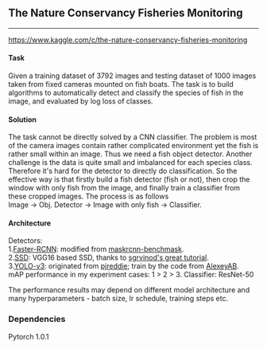 ## The Nature Conservancy Fisheries Monitoring

----
https://www.kaggle.com/c/the-nature-conservancy-fisheries-monitoring

#### Task
Given a training dataset of 3792 images and testing dataset of 1000 images taken from fixed cameras mounted on fish boats. The task is to build algorithms to automatically detect and classify the species of fish in the image, and evaluated by log loss of classes.

#### Solution
The task cannot be directly solved by a CNN classifier. The problem is most of the camera images contain rather complicated environment yet the fish is rather small within an image. Thus we need a fish object detector. Another challenge is the data is quite small and imbalanced for each species class. Therefore it's hard for the detector to directly do classification. So the effective way is that firstly build a fish detector (fish or not), then crop the window with only fish from the image, and finally train a classifier from these cropped images. The process is as follows  
  Image -> Obj. Detector -> Image with only fish -> Classifier.

#### Architecture
Detectors:  
1.[Faster-RCNN](https://arxiv.org/abs/1506.01497): modified from [maskrcnn-benchmask](https://github.com/facebookresearch/maskrcnn-benchmark).  
2.[SSD](https://arxiv.org/abs/1512.02325): VGG16 based SSD, thanks to [sgrvinod's great tutorial](https://github.com/sgrvinod/a-PyTorch-Tutorial-to-Object-Detection).  
3.[YOLO-v3](https://arxiv.org/abs/1804.02767): originated from [pjreddie](https://pjreddie.com/darknet/yolo/); train by the code from [AlexeyAB](https://github.com/AlexeyAB/darknet).  
mAP performance in my experiment cases: 1 > 2 > 3.
Classifier: ResNet-50

The performance results may depend on different model architecture and many hyperparameters - batch size, lr schedule, training steps etc.

### Dependencies
Pytorch 1.0.1
